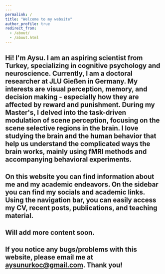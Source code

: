 ```yaml
---
---
permalink: /
title: "Welcome to my website"
author_profile: true
redirect_from: 
  - /about/
  - /about.html
---
```




Hi! I'm Aysu. I am an aspiring scientist from Turkey, specializing in cognitive psychology and neuroscience. Currently, I am a doctoral researcher at JLU Gießen in Germany. My interests are visual perception, memory, and decision making - especially how they are affected by reward and punishment. During my Master's, I delved into the task-driven modulation of scene perception, focusing on the scene selective regions in the brain. I love studying the brain and the human behavior that help us understand the complicated ways the brain works, mainly using fMRI methods and accompanying behavioral experiments.
---

On this website you can find information about me and my academic endeavors. On the sidebar you can find my socials and academic links. Using the navigation bar, you can easily access my CV, recent posts, publications, and teaching material.
---

Will add more content soon. 
---

If you notice any bugs/problems with this website, please email me at aysunurkoc@gmail.com. Thank you!
---

